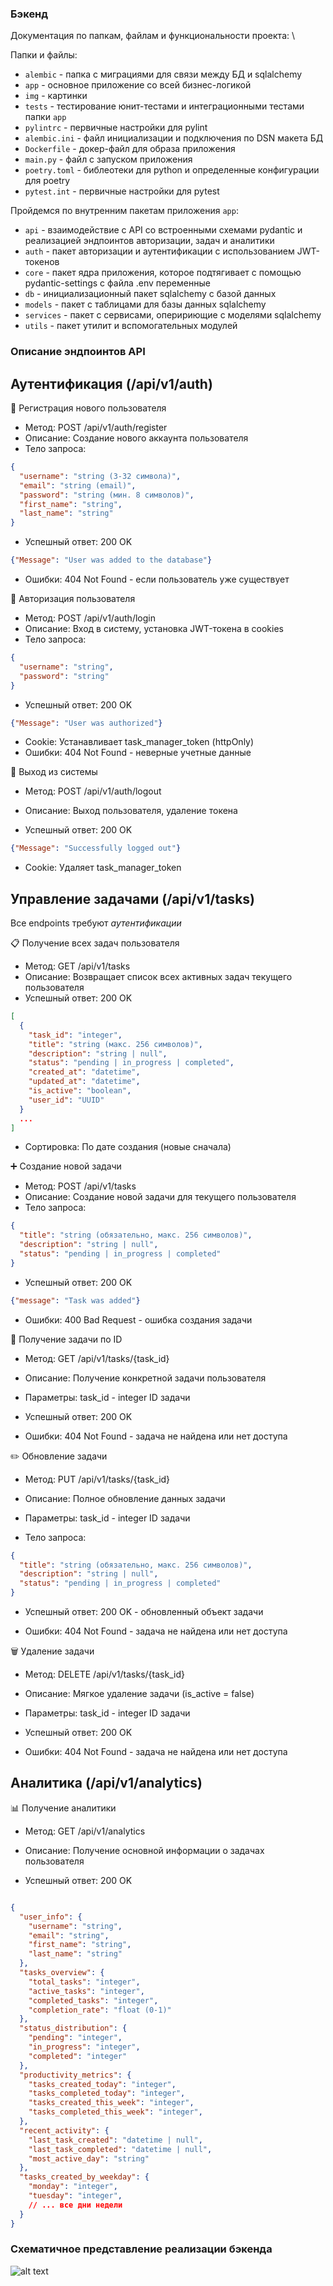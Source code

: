 ### Бэкенд

Документация по папкам, файлам и функциональности проекта: \

Папки и файлы: 
- `alembic` - папка с миграциями для связи между БД и sqlalchemy
- `app` - основное приложение со всей бизнес-логикой
- `img` - картинки
- `tests` - тестирование юнит-тестами и интеграционными тестами папки `app`
- `pylintrc` - первичные настройки для pylint
- `alembic.ini` - файл инициализации и подключения по DSN макета БД 
- `Dockerfile` - докер-файл для образа приложения
- `main.py` - файл с запуском приложения
- `poetry.toml` - библеотеки для python и определенные конфигурации для poetry
- `pytest.int` - первичные настройки для pytest

Пройдемся по внутренним пакетам приложения `app`:

- `api` - взаимодействие с API со встроенными схемами pydantic и реализацией эндпоинтов авторизации, задач и аналитики
- `auth` - пакет авторизации и аутентификации с использованием JWT-токенов
- `core` - пакет ядра приложения, которое подтягивает с помощью pydantic-settings с файла .env переменные 
- `db` - инициализационный пакет sqlalchemy с базой данных 
- `models` - пакет с таблицами для базы данных sqlalchemy
- `services` - пакет с сервисами, оперириющие с моделями sqlalchemy
- `utils` - пакет утилит и вспомогательных модулей

### Описание эндпоинтов API

## Аутентификация (/api/v1/auth)


🔐 Регистрация нового пользователя

- Метод: POST /api/v1/auth/register
- Описание: Создание нового аккаунта пользователя
- Тело запроса:

```json
{
  "username": "string (3-32 символа)",
  "email": "string (email)",
  "password": "string (мин. 8 символов)",
  "first_name": "string",
  "last_name": "string"
}
```

- Успешный ответ: 200 OK

```json
{"Message": "User was added to the database"}
```

- Ошибки: 404 Not Found - если пользователь уже существует

🔑 Авторизация пользователя

- Метод: POST /api/v1/auth/login
- Описание: Вход в систему, установка JWT-токена в cookies
- Тело запроса:

```json
{
  "username": "string",
  "password": "string"
}
```

- Успешный ответ: 200 OK

```json
{"Message": "User was authorized"}
```

- Cookie: Устанавливает task_manager_token (httpOnly)
- Ошибки: 404 Not Found - неверные учетные данные

🚪 Выход из системы

- Метод: POST /api/v1/auth/logout

- Описание: Выход пользователя, удаление токена

- Успешный ответ: 200 OK

```json
{"Message": "Successfully logged out"}
```

- Cookie: Удаляет task_manager_token

## Управление задачами (/api/v1/tasks)

Все endpoints требуют *аутентификации*

📋 Получение всех задач пользователя

- Метод: GET /api/v1/tasks
- Описание: Возвращает список всех активных задач текущего пользователя
- Успешный ответ: 200 OK

```json
[
  {
    "task_id": "integer",
    "title": "string (макс. 256 символов)",
    "description": "string | null",
    "status": "pending | in_progress | completed",
    "created_at": "datetime",
    "updated_at": "datetime", 
    "is_active": "boolean",
    "user_id": "UUID"
  }
  ...
]
```
- Сортировка: По дате создания (новые сначала)

➕ Создание новой задачи

- Метод: POST /api/v1/tasks
- Описание: Создание новой задачи для текущего пользователя
- Тело запроса:

```json
{
  "title": "string (обязательно, макс. 256 символов)",
  "description": "string | null",
  "status": "pending | in_progress | completed"
}
```
- Успешный ответ: 200 OK

```json
{"message": "Task was added"}
```
- Ошибки: 400 Bad Request - ошибка создания задачи

👀 Получение задачи по ID
- Метод: GET /api/v1/tasks/{task_id}

- Описание: Получение конкретной задачи пользователя

- Параметры: task_id - integer ID задачи

- Успешный ответ: 200 OK 

- Ошибки: 404 Not Found - задача не найдена или нет доступа


✏️ Обновление задачи
- Метод: PUT /api/v1/tasks/{task_id}

- Описание: Полное обновление данных задачи

- Параметры: task_id - integer ID задачи

- Тело запроса: 

```json
{
  "title": "string (обязательно, макс. 256 символов)",
  "description": "string | null",
  "status": "pending | in_progress | completed"
}
```

- Успешный ответ: 200 OK - обновленный объект задачи

- Ошибки: 404 Not Found - задача не найдена или нет доступа

🗑️ Удаление задачи
- Метод: DELETE /api/v1/tasks/{task_id}

- Описание: Мягкое удаление задачи (is_active = false)

- Параметры: task_id - integer ID задачи

- Успешный ответ: 200 OK


- Ошибки: 404 Not Found - задача не найдена или нет доступа


## Аналитика (/api/v1/analytics)

📊 Получение аналитики

- Метод: GET /api/v1/analytics

- Описание: Получение основной информации о задачах пользователя

- Успешный ответ: 200 OK


```json

{
  "user_info": {
    "username": "string",
    "email": "string",
    "first_name": "string",
    "last_name": "string"
  },
  "tasks_overview": {
    "total_tasks": "integer",
    "active_tasks": "integer",
    "completed_tasks": "integer",
    "completion_rate": "float (0-1)"
  },
  "status_distribution": {
    "pending": "integer",
    "in_progress": "integer", 
    "completed": "integer"
  },
  "productivity_metrics": {
    "tasks_created_today": "integer",
    "tasks_completed_today": "integer",
    "tasks_created_this_week": "integer",
    "tasks_completed_this_week": "integer",
  },
  "recent_activity": {
    "last_task_created": "datetime | null",
    "last_task_completed": "datetime | null",
    "most_active_day": "string"
  },
  "tasks_created_by_weekday": {
    "monday": "integer",
    "tuesday": "integer",
    // ... все дни недели
  }
}

```

### Схематичное представление реализации бэкенда

![alt text](/backend/img/image.png)